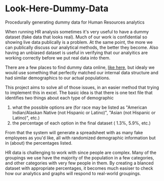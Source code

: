 # Look-Here-Dummy-Data
Procedurally generating dummy data for Human Resources analytics


When running HR analysis sometimes it's very useful to have a dummy dataset (fake data that looks real).  Much of our work is confidential so showing live data publically is a problem.  At the same point, the more we can publically discuss our analytical methods, the better they become.  Also having an unbiased dataset is useful in verifying that our analyitics are working correctly before we put real data into them.

There are a few places to find dummy data online, [like here](https://www.aihr.com/blog/hr-data-sets-people-analytics/), but idealy we would use something that perfectly matched our internal data structure and had similar demographics to our actual populations.

This project aims to solve all of those issues, in an easier method that trying to implement this in excel.  The basic idea is that there is one text file that identifies two things about each type of demographic
1) what the possible options are (for race may be listed as "American Indian/Alaskan Native (not Hispanic or Latino)", "Asian (not Hispanic or Latino)", etc.) 
2) the percentage of each option in the final dataset ( 1.3%, 5.9%, etc.)

From that the system will generate a spreadsheet with as many fake employees as you'd like, all with randomized demographic information but in (about) the percentages listed.

HR data is challenging to work with since people are complex.  Many of the groupings we use have the majority of the population in a few categories, and other categories with very few people in them.  By creating a blanced dataset with appropriate percentages, it becomes much easiser to check how our analytics and graphs will respond to real-world groupings.
